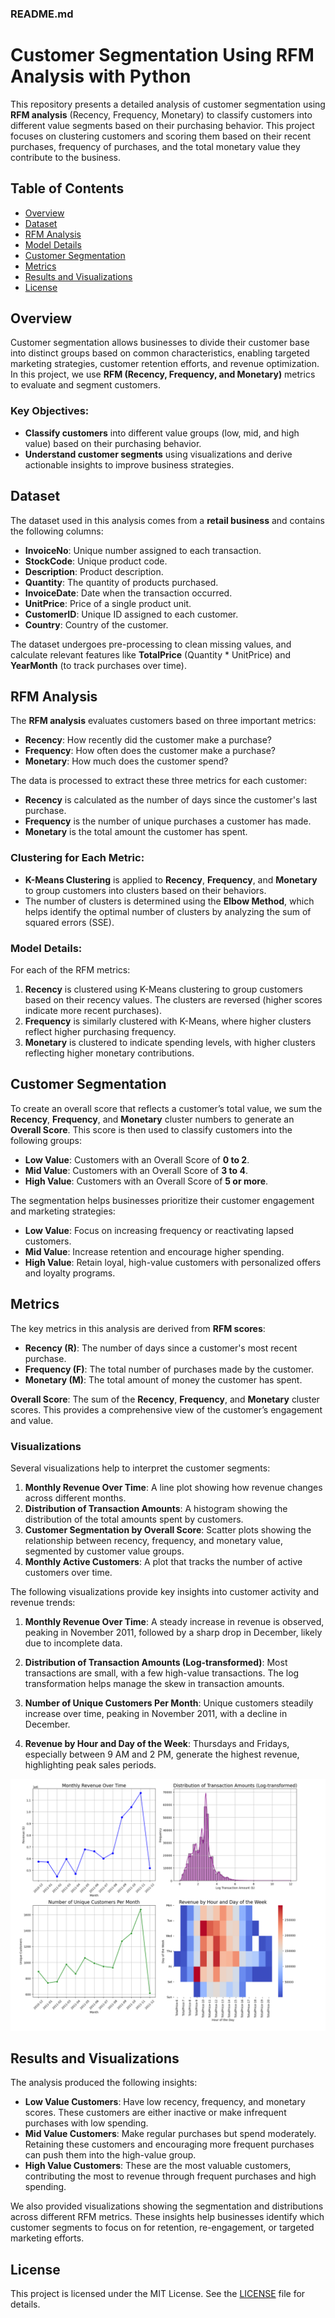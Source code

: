 ### README.md

# Customer Segmentation Using RFM Analysis with Python

This repository presents a detailed analysis of customer segmentation using **RFM analysis** (Recency, Frequency, Monetary) to classify customers into different value segments based on their purchasing behavior. This project focuses on clustering customers and scoring them based on their recent purchases, frequency of purchases, and the total monetary value they contribute to the business.

## Table of Contents
- [Overview](#overview)
- [Dataset](#dataset)
- [RFM Analysis](#rfm-analysis)
- [Model Details](#model-details)
- [Customer Segmentation](#customer-segmentation)
- [Metrics](#metrics)
- [Results and Visualizations](#results-and-visualizations)
- [License](#license)

## Overview
Customer segmentation allows businesses to divide their customer base into distinct groups based on common characteristics, enabling targeted marketing strategies, customer retention efforts, and revenue optimization. In this project, we use **RFM (Recency, Frequency, and Monetary)** metrics to evaluate and segment customers.

### Key Objectives:
- **Classify customers** into different value groups (low, mid, and high value) based on their purchasing behavior.
- **Understand customer segments** using visualizations and derive actionable insights to improve business strategies.

## Dataset
The dataset used in this analysis comes from a **retail business** and contains the following columns:
- **InvoiceNo**: Unique number assigned to each transaction.
- **StockCode**: Unique product code.
- **Description**: Product description.
- **Quantity**: The quantity of products purchased.
- **InvoiceDate**: Date when the transaction occurred.
- **UnitPrice**: Price of a single product unit.
- **CustomerID**: Unique ID assigned to each customer.
- **Country**: Country of the customer.

The dataset undergoes pre-processing to clean missing values, and calculate relevant features like **TotalPrice** (Quantity * UnitPrice) and **YearMonth** (to track purchases over time).

## RFM Analysis
The **RFM analysis** evaluates customers based on three important metrics:
- **Recency**: How recently did the customer make a purchase?
- **Frequency**: How often does the customer make a purchase?
- **Monetary**: How much does the customer spend?

The data is processed to extract these three metrics for each customer:
- **Recency** is calculated as the number of days since the customer's last purchase.
- **Frequency** is the number of unique purchases a customer has made.
- **Monetary** is the total amount the customer has spent.

### Clustering for Each Metric:
- **K-Means Clustering** is applied to **Recency**, **Frequency**, and **Monetary** to group customers into clusters based on their behaviors.
- The number of clusters is determined using the **Elbow Method**, which helps identify the optimal number of clusters by analyzing the sum of squared errors (SSE).

### Model Details:
For each of the RFM metrics:
1. **Recency** is clustered using K-Means clustering to group customers based on their recency values. The clusters are reversed (higher scores indicate more recent purchases).
2. **Frequency** is similarly clustered with K-Means, where higher clusters reflect higher purchasing frequency.
3. **Monetary** is clustered to indicate spending levels, with higher clusters reflecting higher monetary contributions.

## Customer Segmentation
To create an overall score that reflects a customer’s total value, we sum the **Recency**, **Frequency**, and **Monetary** cluster numbers to generate an **Overall Score**. This score is then used to classify customers into the following groups:
- **Low Value**: Customers with an Overall Score of **0 to 2**.
- **Mid Value**: Customers with an Overall Score of **3 to 4**.
- **High Value**: Customers with an Overall Score of **5 or more**.

The segmentation helps businesses prioritize their customer engagement and marketing strategies:
- **Low Value**: Focus on increasing frequency or reactivating lapsed customers.
- **Mid Value**: Increase retention and encourage higher spending.
- **High Value**: Retain loyal, high-value customers with personalized offers and loyalty programs.

## Metrics
The key metrics in this analysis are derived from **RFM scores**:
- **Recency (R)**: The number of days since a customer's most recent purchase.
- **Frequency (F)**: The total number of purchases made by the customer.
- **Monetary (M)**: The total amount of money the customer has spent.

**Overall Score**: The sum of the **Recency**, **Frequency**, and **Monetary** cluster scores. This provides a comprehensive view of the customer’s engagement and value.

### Visualizations
Several visualizations help to interpret the customer segments:
1. **Monthly Revenue Over Time**: A line plot showing how revenue changes across different months.
2. **Distribution of Transaction Amounts**: A histogram showing the distribution of the total amounts spent by customers.
3. **Customer Segmentation by Overall Score**: Scatter plots showing the relationship between recency, frequency, and monetary value, segmented by customer value groups.
4. **Monthly Active Customers**: A plot that tracks the number of active customers over time.


The following visualizations provide key insights into customer activity and revenue trends:

1. **Monthly Revenue Over Time**: A steady increase in revenue is observed, peaking in November 2011, followed by a sharp drop in December, likely due to incomplete data.
   
2. **Distribution of Transaction Amounts (Log-transformed)**: Most transactions are small, with a few high-value transactions. The log transformation helps manage the skew in transaction amounts.
   
3. **Number of Unique Customers Per Month**: Unique customers steadily increase over time, peaking in November 2011, with a decline in December.
   
4. **Revenue by Hour and Day of the Week**: Thursdays and Fridays, especially between 9 AM and 2 PM, generate the highest revenue, highlighting peak sales periods.


![Visual Analysis of Revenue and Customer Trends](fig1.png) 




## Results and Visualizations
The analysis produced the following insights:
- **Low Value Customers**: Have low recency, frequency, and monetary scores. These customers are either inactive or make infrequent purchases with low spending.
- **Mid Value Customers**: Make regular purchases but spend moderately. Retaining these customers and encouraging more frequent purchases can push them into the high-value group.
- **High Value Customers**: These are the most valuable customers, contributing the most to revenue through frequent purchases and high spending.

We also provided visualizations showing the segmentation and distributions across different RFM metrics. These insights help businesses identify which customer segments to focus on for retention, re-engagement, or targeted marketing efforts.

   
## License
This project is licensed under the MIT License. See the [LICENSE](LICENSE) file for details.
